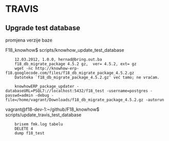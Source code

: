 # TRAVIS

## Upgrade test database

promjena verzije baze

F18_knowhow$ scripts/knowhow_update_test_database 

        12.03.2012, 1.0.0, hernad@bring.out.ba
        f18_db_migrate_package 4.5.2 gz,  ver= 4.5.2, ext= gz
        wget -nc http://knowhow-erp-f18.googlecode.com/files/f18_db_migrate_package_4.5.2.gz
        Datoteka `f18_db_migrate_package_4.5.2.gz' već tamo; ne vraćam.

        knowhowERP_package_updater -databaseURL=PSQL7://localhost:5432/f18_test -username=postgres -passwd=admin -debug -file=/home/vagrant/Downloads/f18_db_migrate_package_4.5.2.gz -autorun


vagrant@f18-dev-1:~/github/F18_knowhow$ scripts/update_travis_test_database 

        brisem fmk.log tabelu
        DELETE 4
        dump f18_test


